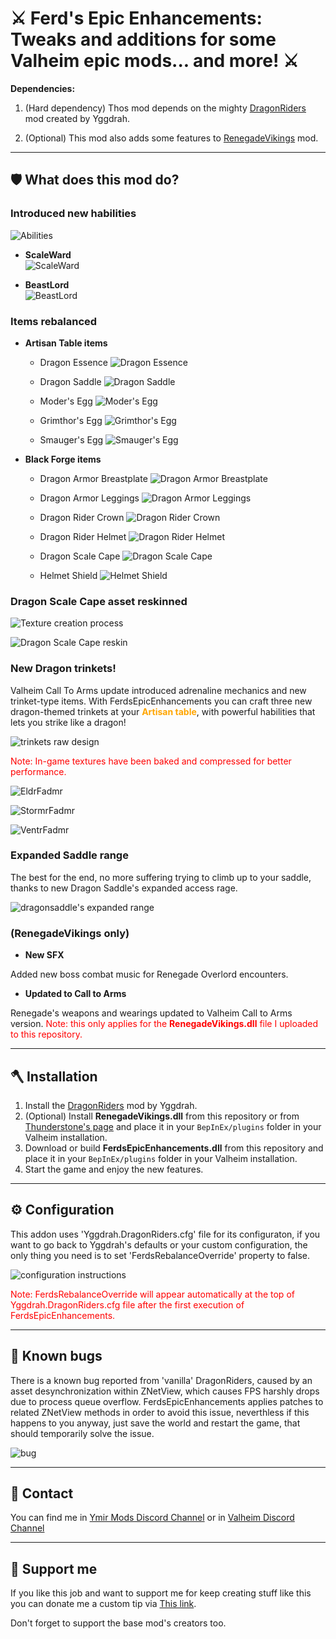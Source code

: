# ⚔️ Ferd's Epic Enhancements: Tweaks and additions for some Valheim epic mods... and more! ⚔️

**Dependencies:** 

1) (Hard dependency) Thos mod depends on the mighty [DragonRiders](https://thunderstore.io/c/valheim/p/Yggdrah/DragonRiders/versions/) mod created by Yggdrah.

2) (Optional) This mod also adds some features to [RenegadeVikings](https://thunderstore.io/c/valheim/p/blacks7ar/RenegadeVikings/) mod.

---

## 🛡️ What does this mod do?

### Introduced new habilities

![Abilities](https://github.com/Ferd656/Ferds-EpicEnchancements/tree/master/Media/StatusEffects.png)

- **ScaleWard**  
![ScaleWard](https://github.com/[username]/[reponame]/blob/[branch]/image.jpg?raw=true)

- **BeastLord**  
![BeastLord](https://github.com/[username]/[reponame]/blob/[branch]/image.jpg?raw=true)


### Items rebalanced

- **Artisan Table items**  
  - Dragon Essence
  ![Dragon Essence](https://github.com/[username]/[reponame]/blob/[branch]/image.jpg?raw=true)

  - Dragon Saddle
  ![Dragon Saddle](https://github.com/[username]/[reponame]/blob/[branch]/image.jpg?raw=true)

  - Moder's Egg
  ![Moder's Egg](https://github.com/[username]/[reponame]/blob/[branch]/image.jpg?raw=true)

  - Grimthor's Egg
  ![Grimthor's Egg](https://github.com/[username]/[reponame]/blob/[branch]/image.jpg?raw=true)

  - Smauger's Egg
  ![Smauger's Egg](https://github.com/[username]/[reponame]/blob/[branch]/image.jpg?raw=true)

- **Black Forge items**  
  - Dragon Armor Breastplate
  ![Dragon Armor Breastplate](https://github.com/[username]/[reponame]/blob/[branch]/image.jpg?raw=true)

  - Dragon Armor Leggings
    ![Dragon Armor Leggings](https://github.com/[username]/[reponame]/blob/[branch]/image.jpg?raw=true)

  - Dragon Rider Crown
    ![Dragon Rider Crown](https://github.com/[username]/[reponame]/blob/[branch]/image.jpg?raw=true)

  - Dragon Rider Helmet
    ![Dragon Rider Helmet](https://github.com/[username]/[reponame]/blob/[branch]/image.jpg?raw=true)

  - Dragon Scale Cape
    ![Dragon Scale Cape](https://github.com/[username]/[reponame]/blob/[branch]/image.jpg?raw=true)

  - Helmet Shield
    ![Helmet Shield](https://github.com/[username]/[reponame]/blob/[branch]/image.jpg?raw=true)


### Dragon Scale Cape asset reskinned

![Texture creation process](https://github.com/[username]/[reponame]/blob/[branch]/image.jpg?raw=true)

![Dragon Scale Cape reskin](https://github.com/[username]/[reponame]/blob/[branch]/image.jpg?raw=true)


### New Dragon trinkets!

Valheim Call To Arms update introduced adrenaline mechanics and new trinket-type items. With FerdsEpicEnhancements you can craft three new dragon-themed trinkets at your <span style="color:orange">**Artisan table**</span>, with powerful habilities that lets you strike like a dragon! 

![trinkets raw design](https://github.com/[username]/[reponame]/blob/[branch]/image.jpg?raw=true)

<span style="color: red;">Note: In-game textures have been baked and compressed for better performance.</span>

![EldrFadmr](https://github.com/[username]/[reponame]/blob/[branch]/image.jpg?raw=true)

![StormrFadmr](https://github.com/[username]/[reponame]/blob/[branch]/image.jpg?raw=true)

![VentrFadmr](https://github.com/[username]/[reponame]/blob/[branch]/image.jpg?raw=true)


### Expanded Saddle range

The best for the end, no more suffering trying to climb up to your saddle, thanks to new Dragon Saddle's expanded access rage.

![dragonsaddle's expanded range](https://github.com/[username]/[reponame]/blob/[branch]/image.jpg?raw=true)


### (RenegadeVikings only)

- **New SFX**  

Added new boss combat music for Renegade Overlord encounters.

- **Updated to Call to Arms**  

Renegade's weapons and wearings updated to Valheim Call to Arms version. <span style="color: red;">Note: this only applies for the **RenegadeVikings.dll** file I uploaded to this repository.</span>

---

## 🪓 Installation

1. Install the [DragonRiders](https://thunderstore.io/c/valheim/p/Yggdrah/DragonRiders/versions/) mod by Yggdrah.
2. (Optional) Install **RenegadeVikings.dll** from this repository or from [Thunderstone's page](https://thunderstore.io/c/valheim/p/blacks7ar/RenegadeVikings/) and place it in your `BepInEx/plugins` folder in your Valheim installation.
2. Download or build **FerdsEpicEnhancements.dll** from this repository and place it in your `BepInEx/plugins` folder in your Valheim installation.
3. Start the game and enjoy the new features.

---
## ⚙️ Configuration

This addon uses 'Yggdrah.DragonRiders.cfg' file for its configuraton, if you want to go back to Yggdrah's defaults or your custom configuration, the only thing you need is to set 'FerdsRebalanceOverride' property to false.

![configuration instructions](https://github.com/[username]/[reponame]/blob/[branch]/image.jpg?raw=true)

<span style="color: red;">Note: FerdsRebalanceOverride will appear automatically at the top of Yggdrah.DragonRiders.cfg file after the first execution of FerdsEpicEnhancements.</span>

---
## 🐛 Known bugs

There is a known bug reported from 'vanilla' DragonRiders, caused by an asset desynchronization within ZNetView, which causes FPS harshly drops due to process queue overflow. FerdsEpicEnhancements applies patches to related ZNetView methods in order to avoid this issue, neverthless if this happens to you anyway, just save the world and restart the game, that should temporarily solve the issue. 

![bug](https://github.com/[username]/[reponame]/blob/[branch]/image.jpg?raw=true)

---
## 💬 Contact

You can find me in [Ymir Mods Discord Channel](https://discord.gg/dDAy6u6Bwy) or in [Valheim Discord Channel](https://discord.com/invite/valheim)

---
## 🤝 Support me

If you like this job and want to support me for keep creating stuff like this you can donate me a custom tip via [This link](https://www.paypal.com/paypalme/Feoli).


Don't forget to support the base mod's creators too.
